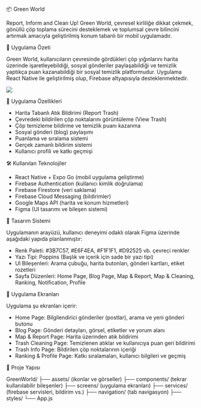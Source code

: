 📦 Green World

Report, Inform and Clean Up!
Green World, çevresel kirliliğe dikkat çekmek, gönüllü çöp toplama sürecini desteklemek ve toplumsal çevre bilincini artırmak amacıyla geliştirilmiş konum tabanlı bir mobil uygulamadır.

🧭 Uygulama Özeti

Green World, kullanıcıların çevresinde gördükleri çöp yığınlarını harita üzerinde işaretleyebildiği, sosyal gönderiler paylaşabildiği ve temizlik yaptıkça puan kazanabildiği bir sosyal temizlik platformudur. Uygulama React Native ile geliştirilmiş olup, Firebase altyapısıyla desteklenmektedir.

<img src='https://github.com/Developrimbor/GreenWorld/blob/main/B%C3%A9hance.png'>

🧩 Uygulama Özellikleri

- Harita Tabanlı Atık Bildirimi (Report Trash)
- Çevredeki bildirilen çöp noktalarını görüntüleme (View Trash)
- Çöp temizleme bildirme ve temizlik puanı kazanma
- Sosyal gönderi (blog) paylaşımı
- Puanlama ve sıralama sistemi
- Gerçek zamanlı bildirim sistemi
- Kullanıcı profili ve katkı geçmişi

🛠️ Kullanılan Teknolojiler

- React Native + Expo Go (mobil uygulama geliştirme)
- Firebase Authentication (kullanıcı kimlik doğrulama)
- Firebase Firestore (veri saklama)
- Firebase Cloud Messaging (bildirimler)
- Google Maps API (harita ve konum hizmetleri)
- Figma (UI tasarımı ve bileşen sistemi)

🎨 Tasarım Sistemi

Uygulamanın arayüzü, kullanıcı deneyimi odaklı olarak Figma üzerinde aşağıdaki yapıda planlanmıştır:

- Renk Paleti: #3B7C57, #E6F4EA, #F1F1F1, #D92525 vb. çevreci renkler
- Yazı Tipi: Poppins (Başlık ve içerik için sade bir yazı tipi)
- UI Bileşenleri: Arama çubuğu, harita butonları, gönderi kartları, etiket rozetleri
- Sayfa Düzenleri: Home Page, Blog Page, Map & Report, Map & Cleaning, Ranking, Notification, Profile

📱 Uygulama Ekranları

Uygulama şu ekranları içerir:

- Home Page: Bilgilendirici gönderiler (postlar), arama ve yeni gönderi butonu
- Blog Page: Gönderi detayları, görsel, etiketler ve yorum alanı
- Map & Report Page: Harita üzerinden atık bildirimi
- Trash Cleaning Page: Temizlenen atıklar ve kullanıcıya puan geri bildirimi
- Trash Info Page: Bildirilen çöp noktalarının içeriği
- Ranking & Profile Page: Katkı sıralamaları, kullanıcı bilgileri ve geçmiş

📁 Proje Yapısı

GreenWorld/
├── assets/ (ikonlar ve görseller)
├── components/ (tekrar kullanılabilir bileşenler)
├── screens/ (uygulama ekranları)
├── services/ (firebase servisleri, bildirim vs.)
├── navigation/ (tab navigasyon)
├── styles/
└── App.js
